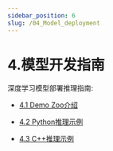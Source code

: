 ```yaml
---
sidebar_position: 6
slug: /04_Model_deployment
---
```


# 4.模型开发指南

深度学习模型部署推理指南:

- [4.1 Demo Zoo介绍](4.1_Demo_Zoo_Overview.md)

- [4.2 Python推理示例](4.2_Python_Inference_Example.md)

- [4.3 C++推理示例](4.3_CPP_Inference_Example.md)

  
